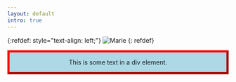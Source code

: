 ```yaml
---
layout: default
intro: true
---
```


{:refdef: style="text-align: left;"}
![Marie]({{Marie}}/marie/assets/img/me.png)
{: refdef}

<html>
<head>
<style>
.myDiv {
  border: 5px outset red;
  background-color: lightblue;
  text-align: center;
}
</style>
</head>
<body>

<div class="myDiv">
  <p>This is some text in a div element.</p>
</div>

</body>
</html>